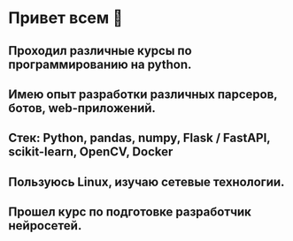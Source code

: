 # Привет всем 👋

## Проходил различные курсы по программированию на python.
## Имею опыт разработки различных парсеров, ботов, web-приложений.
## Стек: Python, pandas, numpy, Flask / FastAPI, scikit-learn, OpenCV, Docker
## Пользуюсь Linux, изучаю сетевые технологии.
## Прошел курс по подготовке разработчик нейросетей.
